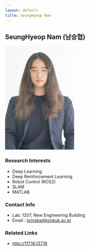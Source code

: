 ```yaml
---
layout: default
title: SeungHyeop Nam
---
```


## SeungHyeop Nam (남승협)
![profile](../assets/img/profile_seunghyeopnam.png)

### Research Interests
* Deep Learning
* Deep Reinforcement Learning
* Robot Control (ROS2)
* SLAM
* MATLAB

### Contact Info
* Lab: 1207, New Engineering Building
* Email : tomska@konkuk.ac.kr

### Related Links
* http://117.16.137.18
